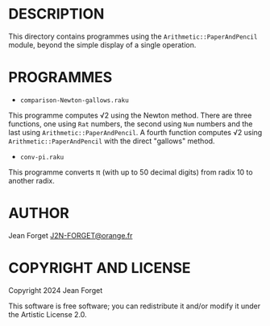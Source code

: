 DESCRIPTION
===========

This directory contains programmes using the `Arithmetic::PaperAndPencil` module,
beyond the simple display of a single operation.

PROGRAMMES
==========

* `comparison-Newton-gallows.raku`

This programme  computes √2 using  the Newton method. There  are three
functions, one using  `Rat` numbers, the second  using `Num` numbers
and the  last using  `Arithmetic::PaperAndPencil`. A  fourth function
computes  √2  using   `Arithmetic::PaperAndPencil`  with  the  direct
"gallows" method.

* `conv-pi.raku`

This programme converts π (with up to 50 decimal digits) from radix 10
to another radix.

AUTHOR
======

Jean Forget <J2N-FORGET@orange.fr>

COPYRIGHT AND LICENSE
=====================

Copyright 2024 Jean Forget

This software is free software; you can redistribute it and/or modify it under the Artistic License 2.0.

